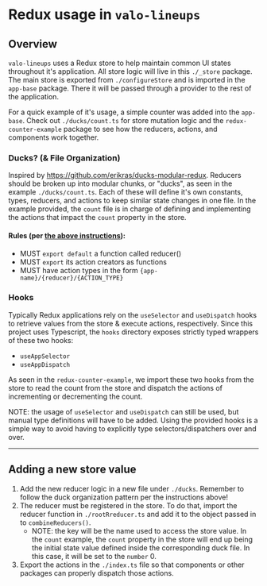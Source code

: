 # Redux usage in `valo-lineups`

## Overview

`valo-lineups` uses a Redux store to help maintain common UI states throughout it's application. All store logic will live in this `./_store` package. The main store is exported from `./configureStore` and is imported in the `app-base` package. There it will be passed through a provider to the rest of the application.

For a quick example of it's usage, a simple counter was added into the `app-base`. Check out `./ducks/count.ts` for store mutation logic and the `redux-counter-example` package to see how the reducers, actions, and components work together.

### Ducks? (& File Organization)

Inspired by https://github.com/erikras/ducks-modular-redux. Reducers should be broken up into modular chunks, or "ducks", as seen in the example `./ducks/count.ts`. Each of these will define it's own constants, types, reducers, and actions to keep similar state changes in one file. In the example provided, the `count` file is in charge of defining and implementing the actions that impact the `count` property in the store.

#### Rules (per [the above instructions](https://github.com/erikras/ducks-modular-redux)):

- MUST `export default` a function called reducer()
- MUST `export` its action creators as functions
- MUST have action types in the form `{app-name}/{reducer}/{ACTION_TYPE}`

### Hooks

Typically Redux applications rely on the `useSelector` and `useDispatch` hooks to retrieve values from the store & execute actions, respectively. Since this project uses Typescript, the `hooks` directory exposes strictly typed wrappers of these two hooks:

- `useAppSelector`
- `useAppDispatch`

As seen in the `redux-counter-example`, we import these two hooks from the store to read the count from the store and dispatch the actions of incrementing or decrementing the count.

NOTE: the usage of `useSelector` and `useDispatch` can still be used, but manual type definitions will have to be added. Using the provided hooks is a simple way to avoid having to explicitly type selectors/dispatchers over and over.

---

## Adding a new store value

1. Add the new reducer logic in a new file under `./ducks`. Remember to follow the duck organization pattern per the instructions above!
2. The reducer must be registered in the store. To do that, import the reducer function in `./rootRreducer.ts` and add it to the object passed in to `combineReducers()`.
   - NOTE: the key will be the name used to access the store value. In the `count` example, the `count` property in the store will end up being the initial state value defined inside the corresponding duck file. In this case, it will be set to the `number` 0.
3. Export the actions in the `./index.ts` file so that components or other packages can properly dispatch those actions.

